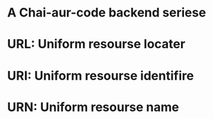 # A Chai-aur-code backend seriese

# URL: Uniform resourse locater
# URI: Uniform resourse identifire
# URN: Uniform resourse name